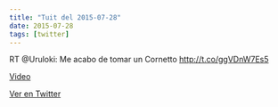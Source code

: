 ```yaml
---
title: "Tuit del 2015-07-28"
date: 2015-07-28
tags: [twitter]
---
```


RT @Uruloki: Me acabo de tomar un Cornetto http://t.co/ggVDnW7Es5

[Video](/assets/videos/626029935203876864-CKxjFYlWgAAbm-O.mp4)

[Ver en Twitter](https://twitter.com/i/web/status/626029935203876864)
